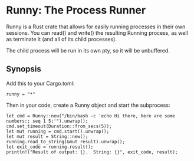 Runny: The Process Runner
=========================

Runny is a Rust crate that allows for easily running processes in their own sessions.  You can read() and write() the resulting Running process, as well as terminate it (and all of its child processes).

The child process will be run in its own pty, so it will be unbuffered.

Synopsis
--------

Add this to your Cargo.toml:

    runny = "*"

Then in your code, create a Runny object and start the subprocess:

    let cmd = Runny::new("/bin/bash -c 'echo Hi there, here are some numbers:; seq 1 5;'").unwrap();
    cmd.set_timeout(Duration::from_secs(5));
    let mut running = cmd.start().unwrap();
    let mut result = String::new();
    running.read_to_string(&mut result).unwrap();
    let exit_code = running.result();
    println!("Result of output: {}.  String: {}", exit_code, result);